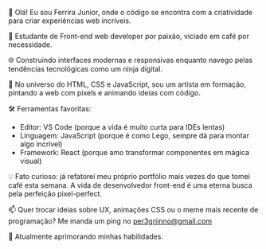 👋 Olá! Eu sou Ferrira Junior, onde o código se encontra com a criatividade para criar experiências web incríveis.

🚀 Estudante de Front-end web developer por paixão, viciado em café por necessidade.

🌐 Construindo interfaces modernas e responsivas enquanto navego pelas tendências tecnológicas como um ninja digital.

🎨 No universo do HTML, CSS e JavaScript, sou um artista em formação, pintando a web com pixels e animando ideias com código.

🛠️ Ferramentas favoritas:

   - Editor: VS Code (porque a vida é muito curta para IDEs lentas)
   - Linguagem: JavaScript (porque é como Lego, sempre dá para montar algo incrível)
   - Framework: React (porque amo transformar componentes em mágica visual)

💡 Fato curioso: já refatorei meu próprio portfólio mais vezes do que tomei café esta semana. A vida de desenvolvedor front-end é uma eterna busca pela perfeição pixel-perfect.

📫 Quer trocar ideias sobre UX, animações CSS ou o meme mais recente de programação? Me manda um ping no per3griinno@gmail.com

🔭 Atualmente aprimorando minhas habilidades.
